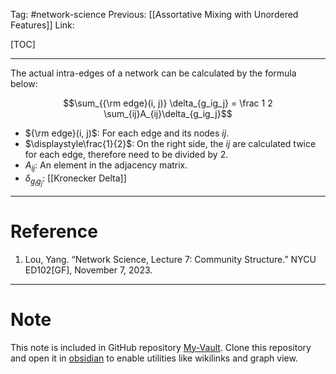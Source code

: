Tag: #network-science 
Previous: [[Assortative Mixing with Unordered Features]]
Link: 

[TOC]

---

The actual intra-edges of a network can be calculated by the formula below:

$$\sum_{{\rm edge}(i, j)} \delta_{g_ig_j} = \frac 1 2 \sum_{ij}A_{ij}\delta_{g_ig_j}$$

- ${\rm edge}(i, j)$: For each edge and its nodes $ij$.
- $\displaystyle\frac{1}{2}$: On the right side, the $ij$ are calculated twice for each edge, therefore need to be divided by $2$.
- $A_{ij}$: An element in the adjacency matrix.
- $\delta_{g_ig_j}$: [[Kronecker Delta]]

---

# Reference

1. Lou, Yang. “Network Science, Lecture 7: Community Structure.” NYCU ED102[GF], November 7, 2023.

---

# Note

This note is included in GitHub repository [My-Vault](https://github.com/LittleD3092/My-Vault.git). Clone this repository and open it in [obsidian](https://obsidian.md/) to enable utilities like wikilinks and graph view.